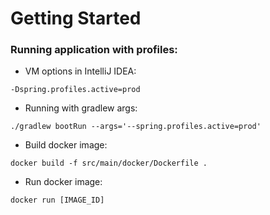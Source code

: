 # Getting Started

### Running application with profiles:

* VM options in IntelliJ IDEA: 
```
-Dspring.profiles.active=prod
```

* Running with gradlew args:
```
./gradlew bootRun --args='--spring.profiles.active=prod'
```

* Build docker image:
```
docker build -f src/main/docker/Dockerfile .
```

* Run docker image:
```
docker run [IMAGE_ID]
```
